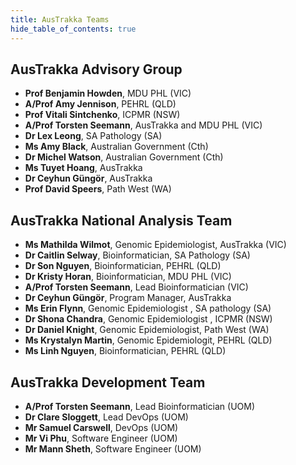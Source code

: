 ```yaml
---
title: AusTrakka Teams
hide_table_of_contents: true
---
```



## AusTrakka Advisory Group
- **Prof Benjamin Howden**, MDU PHL (VIC)
- **A/Prof Amy Jennison**, PEHRL (QLD)
- **Prof Vitali Sintchenko**, ICPMR (NSW)
- **A/Prof Torsten Seemann**, AusTrakka and MDU PHL (VIC)
- **Dr Lex Leong**, SA Pathology (SA)
- **Ms Amy Black**, Australian Government (Cth)
- **Dr Michel Watson**, Australian Government (Cth)
- **Ms Tuyet Hoang**, AusTrakka
- **Dr Ceyhun Güngör**, AusTrakka
- **Prof David Speers**, Path West (WA)


## AusTrakka National Analysis Team

- **Ms Mathilda Wilmot**, Genomic Epidemiologist, AusTrakka (VIC)
- **Dr Caitlin Selway**, Bioinformatician, SA Pathology (SA)
- **Dr Son Nguyen**, Bioinformatician, PEHRL (QLD)
- **Dr Kristy Horan**, Bioinformatician, MDU PHL (VIC)
- **A/Prof Torsten Seemann**, Lead Bioinformatician (VIC)
- **Dr Ceyhun Güngör**, Program Manager, AusTrakka
- **Ms Erin Flynn**, Genomic Epidemiologist , SA pathology (SA) 
- **Dr Shona Chandra**, Genomic Epidemiologist , ICPMR (NSW)
- **Dr Daniel Knight**, Genomic Epidemiologist, Path West (WA)
- **Ms Krystalyn Martin**, Genomic Epidemiologit, PEHRL (QLD)
- **Ms Linh Nguyen**, Bioinformatician, PEHRL (QLD)

## AusTrakka Development Team

- **A/Prof Torsten Seemann**, Lead Bioinformatician (UOM)
- **Dr Clare Sloggett**, Lead DevOps (UOM)
- **Mr Samuel Carswell**, DevOps (UOM)
- **Mr Vi Phu**, Software Engineer (UOM)
- **Mr Mann Sheth**, Software Engineer (UOM)